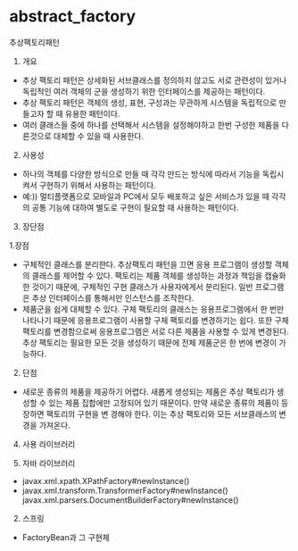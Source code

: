 # abstract_factory
추상팩토리패턴

1. 개요
 - 추상 팩토리 패턴은 상세화된 서브클래스를 정의하지 않고도 서로 관련성이 있거나 독립적인 여러 객체의 군을 생성하기 위한 인터페이스를 제공하는 패턴이다.
 - 추상 팩토리 패턴은 객체의 생성, 표현, 구성과는 무관하게 시스템을 독립적으로 만들고자 할 때 유용한 패턴이다.
 - 여러 클래스들 중에 하나를 선택해서 시스템을 설정해야하고 한번 구성한 제품을 다른것으로 대체할 수 있을 때 사용한다.


2. 사용성
 - 하나의 객체를 다양한 방식으로 만들 때 각각 만드는 방식에 따라서 기능을 독립시켜서 구현하기 위해서 사용하는 패턴이다.
 - 예:)) 멀티플랫폼으로 모바일과 PC에서 모두 배포하고 싶은 서비스가 있을 때 각각의 공통 기능에 대하여 별도로 구현이 필요할 때 사용하는 패턴이다.
 

3. 장단점<br>

 1.장점
 - 구체적인 클래스를 분리한다. 추상팩토리 패턴을 끄면 응용 프로그램이 생성할 객체의 클래스를 제어할 수 있다. 팩토리는 제품 객체를 생성하는 과정과 책임을 캡슐화 한 것이기 때문에,
 구체적인 구현 클래스가 사용자에게서 분리된다. 일반 프로그램은 추상 인터페이스를 통해서만 인스턴스를 조작한다.
 - 제품군을 쉽게 대체할 수 있다. 구체 팩토리의 클래스는 응용프로그램에서 한 번만 나타나기 때문에 응용프로그램이 사용할 구체 팩토리를 변경하기는 쉽다. 또한 구체 팩토리를 변경함으로써
  응용프로그램은 서로 다른 제품을 사용할 수 있게 변경된다. 추상 팩토리는 필요한 모든 것을 생성하기 때문에 전체 제품군은 한 번에 변경이 가능하다.
  
 2. 단점
 - 새로운 종류의 제품을 제공하기 어렵다. 새롭게 생성되는 제품은 추상 팩토리가 생성할 수 있는 제품 집합에만 고정되어 있기 때문이다. 만약 새로운 종류의 제품이 등장하면 팩토리의 구현을 변
 경해야 한다. 이는 추상 팩토리와 모든 서브클래스의 변경을 가져온다.
 
4. 사용 라이브러리

 1. 자바 라이브러리
   - javax.xml.xpath.XPathFactory#newInstance()
   - javax.xml.transform.TransformerFactory#newInstance() javax.xml.parsers.DocumentBuilderFactory#newInstance()
 2. 스프링
   - FactoryBean과 그 구현체
